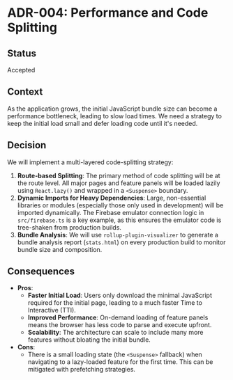 # ADR-004: Performance and Code Splitting

## Status

Accepted

## Context

As the application grows, the initial JavaScript bundle size can become a performance bottleneck, leading to slow load times. We need a strategy to keep the initial load small and defer loading code until it's needed.

## Decision

We will implement a multi-layered code-splitting strategy:

1.  **Route-based Splitting**: The primary method of code splitting will be at the route level. All major pages and feature panels will be loaded lazily using `React.lazy()` and wrapped in a `<Suspense>` boundary.
2.  **Dynamic Imports for Heavy Dependencies**: Large, non-essential libraries or modules (especially those only used in development) will be imported dynamically. The Firebase emulator connection logic in `src/firebase.ts` is a key example, as this ensures the emulator code is tree-shaken from production builds.
3.  **Bundle Analysis**: We will use `rollup-plugin-visualizer` to generate a bundle analysis report (`stats.html`) on every production build to monitor bundle size and composition.

## Consequences

- **Pros**:
  - **Faster Initial Load**: Users only download the minimal JavaScript required for the initial page, leading to a much faster Time to Interactive (TTI).
  - **Improved Performance**: On-demand loading of feature panels means the browser has less code to parse and execute upfront.
  - **Scalability**: The architecture can scale to include many more features without bloating the initial bundle.
- **Cons**:
  - There is a small loading state (the `<Suspense>` fallback) when navigating to a lazy-loaded feature for the first time. This can be mitigated with prefetching strategies.
